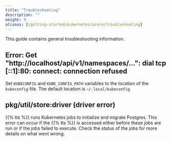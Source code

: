 ```yaml
---
title: "Troubleshooting"
description: ""
weight: 9
aliases: [/getting-started/kubernetes/azure/troubleshooting]
---
```


This guide contains general troubleshooting information.

<!--more-->

## Error: Get "http://localhost/api/v1/namespaces/...": dial tcp [::1]:80: connect: connection refused

Set `KUBECONFIG` and `KUBE_CONFIG_PATH` variables to the location of the `kubeconfig` file. The default location is `~/.local/kubeconfig`.

## pkg/util/store:driver (driver error)

{{% tts %}} runs Kubernetes jobs to initialize and migrate Postgres. This error can occur if the {{% tts %}} is accessed either before these jobs are run or if the jobs failed to execute. Check the status of the jobs for more details on what went wrong.
